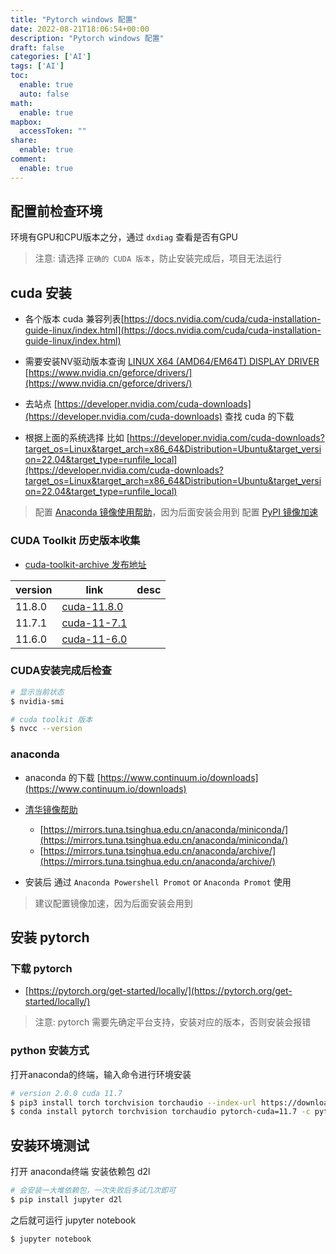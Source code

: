 ```yaml
---
title: "Pytorch windows 配置"
date: 2022-08-21T18:06:54+00:00
description: "Pytorch windows 配置"
draft: false
categories: ['AI']
tags: ['AI']
toc:
  enable: true
  auto: false
math:
  enable: true
mapbox:
  accessToken: ""
share:
  enable: true
comment:
  enable: true
---
```


## 配置前检查环境

环境有GPU和CPU版本之分，通过 `dxdiag` 查看是否有GPU

> 注意: 请选择 `正确的 CUDA 版本`，防止安装完成后，项目无法运行

## cuda 安装

- 各个版本 cuda 兼容列表[https://docs.nvidia.com/cuda/cuda-installation-guide-linux/index.html](https://docs.nvidia.com/cuda/cuda-installation-guide-linux/index.html)

- 需要安装NV驱动版本查询  [LINUX X64 (AMD64/EM64T) DISPLAY DRIVER](https://www.nvidia.com/Download/driverResults.aspx/191961/en-us/)
[https://www.nvidia.cn/geforce/drivers/](https://www.nvidia.cn/geforce/drivers/)

- 去站点 [https://developer.nvidia.com/cuda-downloads](https://developer.nvidia.com/cuda-downloads) 查找 cuda 的下载
- 根据上面的系统选择 比如 [https://developer.nvidia.com/cuda-downloads?target_os=Linux&target_arch=x86_64&Distribution=Ubuntu&target_version=22.04&target_type=runfile_local](https://developer.nvidia.com/cuda-downloads?target_os=Linux&target_arch=x86_64&Distribution=Ubuntu&target_version=22.04&target_type=runfile_local)

> 配置 [Anaconda 镜像使用帮助](https://mirrors.tuna.tsinghua.edu.cn/help/anaconda/)，因为后面安装会用到
> 配置 [PyPI 镜像加速](https://mirrors.tuna.tsinghua.edu.cn/help/pypi/)

### CUDA Toolkit 历史版本收集

- [cuda-toolkit-archive 发布地址](https://developer.nvidia.com/cuda-toolkit-archive)

| version | link | desc |
|-----|------|----|
| 11.8.0 | [cuda-11.8.0](https://developer.nvidia.com/cuda-11-8-0-download-archive) | |
| 11.7.1 | [cuda-11-7.1](https://developer.nvidia.com/cuda-11-7-1-download-archive) | |
| 11.6.0 | [cuda-11-6.0](https://developer.nvidia.com/cuda-11-6-0-download-archive) | |

### CUDA安装完成后检查

```bash
# 显示当前状态
$ nvidia-smi

# cuda toolkit 版本
$ nvcc --version
```

### anaconda

- anaconda 的下载 [https://www.continuum.io/downloads](https://www.continuum.io/downloads)
- [清华镜像帮助](https://mirrors.tuna.tsinghua.edu.cn/help/anaconda/)
	- [https://mirrors.tuna.tsinghua.edu.cn/anaconda/miniconda/](https://mirrors.tuna.tsinghua.edu.cn/anaconda/miniconda/)
	-  [https://mirrors.tuna.tsinghua.edu.cn/anaconda/archive/](https://mirrors.tuna.tsinghua.edu.cn/anaconda/archive/)

- 安装后 通过 `Anaconda Powershell Promot` or `Anaconda Promot` 使用

> 建议配置镜像加速，因为后面安装会用到

## 安装 pytorch

### 下载 pytorch

- [https://pytorch.org/get-started/locally/](https://pytorch.org/get-started/locally/)

> 注意: pytorch 需要先确定平台支持，安装对应的版本，否则安装会报错

### python 安装方式

打开anaconda的终端，输入命令进行环境安装

```bash
# version 2.0.0 cuda 11.7
$ pip3 install torch torchvision torchaudio --index-url https://download.pytorch.org/whl/cu117
$ conda install pytorch torchvision torchaudio pytorch-cuda=11.7 -c pytorch -c nvidia
```

## 安装环境测试

打开 anaconda终端 安装依赖包 d2l

```bash
# 会安装一大堆依赖包，一次失败后多试几次即可
$ pip install jupyter d2l
```

之后就可运行 jupyter notebook

```bash
$ jupyter notebook
```
